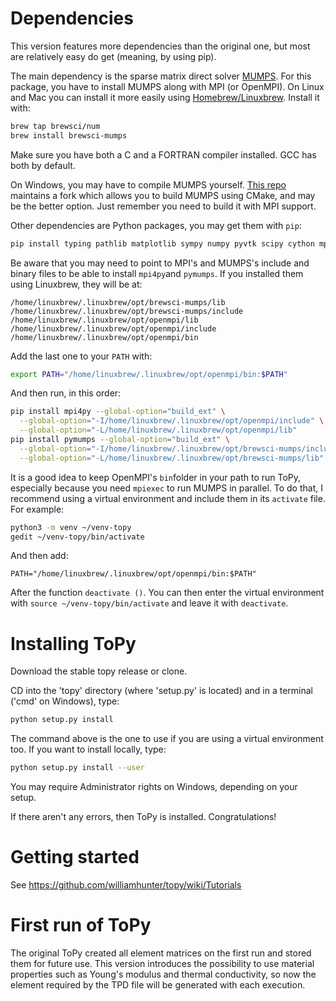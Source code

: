 # Dependencies
This version features more dependencies than the original one, but most are
relatively easy do get (meaning, by using pip).

The main dependency is the sparse matrix direct solver [MUMPS](http://mumps.enseeiht.fr/index.php?page=home).
For this package, you have to install MUMPS along with MPI (or OpenMPI). On Linux
and Mac you can install it more easily using [Homebrew/Linuxbrew](https://brew.sh/).
Install it with:

```bash
brew tap brewsci/num
brew install brewsci-mumps
```

Make sure you have both a C and a FORTRAN compiler installed. GCC has both by
default. 

On Windows, you may have to compile MUMPS yourself. [This repo](https://github.com/scivision/mumps)
maintains a fork which allows you to build MUMPS using CMake, and may be the
better option. Just remember you need to build it with MPI support.

Other dependencies are Python packages, you may get them with `pip`:

```bash
pip install typing pathlib matplotlib sympy numpy pyvtk scipy cython mpi4py pymumps numexpr
```

Be aware that you may need to point to MPI's and MUMPS's include and binary files
to be able to install `mpi4py`and `pymumps`. If you installed them using Linuxbrew,
they will be at:

    /home/linuxbrew/.linuxbrew/opt/brewsci-mumps/lib
    /home/linuxbrew/.linuxbrew/opt/brewsci-mumps/include
    /home/linuxbrew/.linuxbrew/opt/openmpi/lib
    /home/linuxbrew/.linuxbrew/opt/openmpi/include
    /home/linuxbrew/.linuxbrew/opt/openmpi/bin

Add the last one to your `PATH` with:

```bash
export PATH="/home/linuxbrew/.linuxbrew/opt/openmpi/bin:$PATH"
```

And then run, in this order:

```bash
pip install mpi4py --global-option="build_ext" \
  --global-option="-I/home/linuxbrew/.linuxbrew/opt/openmpi/include" \
  --global-option="-L/home/linuxbrew/.linuxbrew/opt/openmpi/lib"
pip install pymumps --global-option="build_ext" \
  --global-option="-I/home/linuxbrew/.linuxbrew/opt/brewsci-mumps/include" \
  --global-option="-L/home/linuxbrew/.linuxbrew/opt/brewsci-mumps/lib"
```

It is a good idea to keep OpenMPI's `bin`folder in your path to run ToPy, especially
because you need `mpiexec` to run MUMPS in parallel. To do that, I recommend using
a virtual environment and include them in its `activate` file. For example:

```bash
python3 -m venv ~/venv-topy
gedit ~/venv-topy/bin/activate
```

And then add:

    PATH="/home/linuxbrew/.linuxbrew/opt/openmpi/bin:$PATH"

After the function `deactivate ()`. You can then enter the virtual environment
with `source ~/venv-topy/bin/activate` and leave it with `deactivate`.

# Installing ToPy
Download the stable topy release or clone.

CD into the 'topy' directory (where 'setup.py' is located) and
in a terminal ('cmd' on Windows), type:

```bash
python setup.py install
```

The command above is the one to use if you are using a virtual environment too.
If you want to install locally, type:

```bash
python setup.py install --user
```

You may require Administrator rights on Windows, depending on your setup.

If there aren't any errors, then ToPy is installed. Congratulations!

# Getting started
See https://github.com/williamhunter/topy/wiki/Tutorials

# First run of ToPy
The original ToPy created all element matrices on the first run and stored them
for future use. This version introduces the possibility to use material properties
such as Young's modulus and thermal conductivity, so now the element required by
the TPD file will be generated with each execution.
